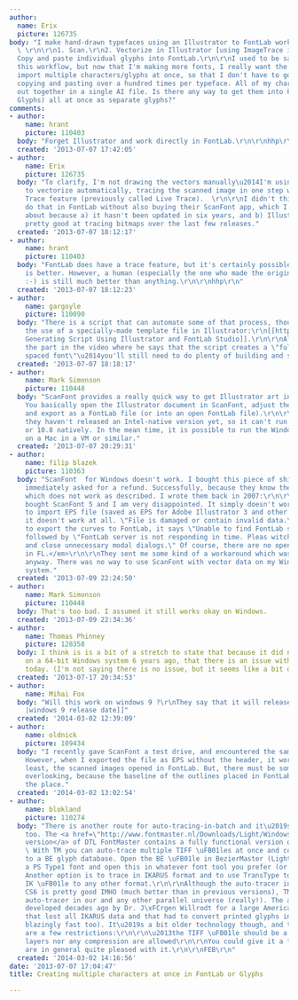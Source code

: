 ```yaml
---
author:
  name: Erix
  picture: 126735
body: "I make hand-drawn typefaces using an Illustrator to FontLab workflow like this:
  \ \r\n\r\n1. Scan.\r\n2. Vectorize in Illustrator [using ImageTrace in AI CS6].\r\n3.
  Copy and paste individual glyphs into FontLab.\r\n\r\nI used to be satisfied with
  this workflow, but now that I'm making more fonts, I really want the ability to
  import multiple characters/glyphs at once, so that I don't have to go back and forth
  copying and pasting over a hundred times per typeface. All of my characters start
  out together in a single AI file. Is there any way to get them into FontLab (or
  Glyphs) all at once as separate glyphs?"
comments:
- author:
    name: hrant
    picture: 110403
  body: "Forget Illustrator and work directly in FontLab.\r\n\r\nhhp\r\n"
  created: '2013-07-07 17:42:05'
- author:
    name: Erix
    picture: 126735
  body: "To clarify, I'm not drawing the vectors manually\u2014I'm using Illustrator
    to vectorize automatically, tracing the scanned image in one step with the Image
    Trace feature (previously called Live Trace).  \r\n\r\nI didn't think you could
    do that in FontLab without also buying their ScanFont app, which I am trepidatious
    about because a) it hasn't been updated in six years, and b) Illustrator has gotten
    pretty good at tracing bitmaps over the last few releases."
  created: '2013-07-07 18:12:17'
- author:
    name: hrant
    picture: 110403
  body: "FontLab does have a trace feature, but it's certainly possible Illustrator's
    is better. However, a human (especially the one who made the original drawings
    :-) is still much better than anything.\r\n\r\nhhp\r\n"
  created: '2013-07-07 18:12:23'
- author:
    name: gargoyle
    picture: 110090
  body: "There is a script that can automate some of that process, though it requires
    the use of a specially-made template file in Illustrator:\r\n[[http://cyborgdino.com/2012/11/font-generating-script-using-illustrator-and-fontlab-studio/|Font
    Generating Script Using Illustrator and FontLab Studio]].\r\n\r\nAlso, ignore
    the part in the video where he says that the script creates a \"fully built, properly
    spaced font\"\u2014you'll still need to do plenty of building and spacing in FontLab."
  created: '2013-07-07 18:18:17'
- author:
    name: Mark Simonson
    picture: 110448
  body: "ScanFont provides a really quick way to get Illustrator art into FontLab.
    You basically open the Illustrator document in ScanFont, adjust the scaling factor,
    and export as a FontLab file (or into an open FontLab file).\r\n\r\nUnfortunately,
    they haven't released an Intel-native version yet, so it can't run on Mac OS 10.7
    or 10.8 natively. In the mean time, it is possible to run the Windows version
    on a Mac in a VM or similar."
  created: '2013-07-07 20:29:31'
- author:
    name: filip blazek
    picture: 110363
  body: "ScanFont  for Windows doesn't work. I bought this piece of shit in 2007 and
    immediately asked for a refund. Successfully, because they know they sell a product
    which does not work as described. I wrote them back in 2007:\r\n\r\n<em>I just
    bought ScanFont 5 and I am very disappointed. It simply doesn't work. When I try
    to import EPS file (saved as EPS for Adobe Illustrator 3 and other versions),
    it doesn't work at all. \"File is damaged or contain invalid data.\". When I try
    to export the curves to FontLab, it says \"Unable to find FontLab server application\"
    followed by \"FontLab server is not responding in time. Pleas witch (!) to FontLab
    and close unnecessary modal dialogs.\" Of course, there are no opened dialogs
    in FL.</em>\r\n\r\nThey sent me some kind of a workaround which was not useful
    anyway. There was no way to use ScanFont with vector data on my Windows 64bit
    system."
  created: '2013-07-09 22:24:50'
- author:
    name: Mark Simonson
    picture: 110448
  body: That's too bad. I assumed it still works okay on Windows.
  created: '2013-07-09 22:34:36'
- author:
    name: Thomas Phinney
    picture: 128358
  body: I think is is a bit of a stretch to state that because it did not work well
    on a 64-bit Windows system 6 years ago, that there is an issue with it on Windows
    today. (I'm not saying there is no issue, but it seems like a bit of a leap.)
  created: '2013-07-17 20:34:53'
- author:
    name: Mihai Fox
  body: "Will this work on windows 9 ?\r\nThey say that it will release next year.\r\n\r\n[[http://www.windows9release.com
    |windows 9 release date]]"
  created: '2014-03-02 12:39:09'
- author:
    name: oldnick
    picture: 109434
  body: "I recently gave ScanFont a test drive, and encountered the same error messages.
    However, when I exported the file as EPS without the header, it worked fine\u2014as
    least, the scanned images opened in FontLab. But, there must be some trick I'm
    overlooking, because the baseline of the outlines placed in FontLab were all over
    the place."
  created: '2014-03-02 13:02:54'
- author:
    name: blokland
    picture: 110274
  body: "There is another route for auto-tracing-in-batch and it\u2019s a free one
    too. The <a href=\"http://www.fontmaster.nl/Downloads/Light/Windows/FM_Light_270.msi.zip\">Light
    version</a> of DTL FontMaster contains a fully functional version of <a href=\"http://www.youtube.com/watch?v=5WNDdGu9Pqg\">TraceMaster</a>.
    \ With TM you can auto-trace multiple TIFF \uFB01les at once and convert these
    to a BE glyph database. Open the BE \uFB01le in BezierMaster (Light), generate
    a PS Type1 font and open this in whatever font tool you prefer (or stick to BM).
    Another option is to trace in IKARUS format and to use TransType to convert the
    IK \uFB01le to any other format.\r\n\r\nAlthough the auto-tracer in Illustrator
    CS6 is pretty good IMHO (much better than in previous versions), TM is the best
    auto-tracer in our and any other parallel universe (really!). The algorithms were
    developed decades ago by Dr. J\xFCrgen Willrodt for a large American type foundry
    that lost all IKARUS data and that had to convert printed glyphs in a jiffy (it\u2019s
    blazingly fast too). It\u2019s a bit older technology though, and therefore there
    are a few restrictions:\r\n\r\n\u2013the TIFF \uFB01le should be a B/W bitmap\r\n\u2013no
    layers nor any compression are allowed\r\n\r\nYou could give it a try. My students
    are in general quite pleased with it.\r\n\r\nFEB\r\n"
  created: '2014-03-02 14:16:56'
date: '2013-07-07 17:04:47'
title: Creating multiple characters at once in FontLab or Glyphs

---
```

